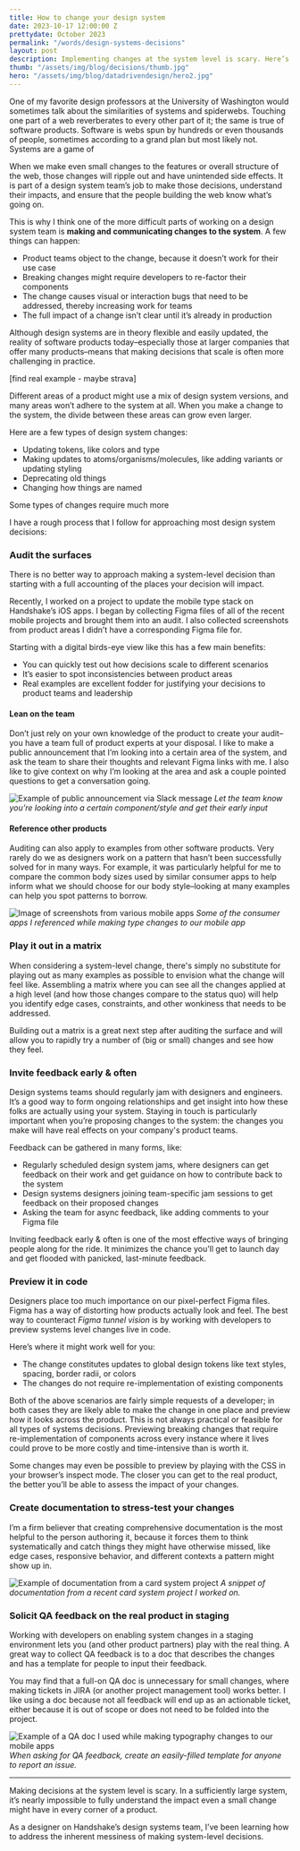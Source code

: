 ```yaml
---
title: How to change your design system
date: 2023-10-17 12:00:00 Z
prettydate: October 2023
permalink: "/words/design-systems-decisions"
layout: post
description: Implementing changes at the system level is scary. Here’s the techniques I use to approach it with rigor and keep the team aligned along the way.
thumb: "/assets/img/blog/decisions/thumb.jpg"
hero: "/assets/img/blog/datadrivendesign/hero2.jpg"
---
```


One of my favorite design professors at the University of Washington would sometimes talk about the similarities of systems and spiderwebs. Touching one part of a web reverberates to every other part of it; the same is true of software products. Software is webs spun by hundreds or even thousands of people, sometimes according to a grand plan but most likely not. Systems are a game of

When we make even small changes to the features or overall structure of the web, those changes will ripple out and have unintended side effects. It is part of a design system team’s job to make those decisions, understand their impacts, and ensure that the people building the web know what’s going on.

This is why I think one of the more difficult parts of working on a design system team is **making and communicating changes to the system**. A few things can happen:
- Product teams object to the change, because it doesn’t work for their use case
- Breaking changes might require developers to re-factor their components
- The change causes visual or interaction bugs that need to be addressed, thereby increasing work for teams
- The full impact of a change isn’t clear until it’s already in production

Although design systems are in theory flexible and easily updated, the reality of software products today–especially those at larger companies that offer many products–means that making decisions that scale is often more challenging in practice.

[find real example - maybe strava]

Different areas of a product might use a mix of design system versions, and many areas won’t adhere to the system at all. When you make a change to the system, the divide between these areas can grow even larger.

Here are a few types of design system changes:
- Updating tokens, like colors and type
- Making updates to atoms/organisms/molecules, like adding variants or updating styling
- Deprecating old things
- Changing how things are named

Some types of changes require much more

I have a rough process that I follow for approaching most design system decisions:

### Audit the surfaces
There is no better way to approach making a system-level decision than starting with a full accounting of the places your decision will impact. 

Recently, I worked on a project to update the mobile type stack on Handshake’s iOS apps. I began by collecting Figma files of all of the recent mobile projects and brought them into an audit. I also collected screenshots from product areas I didn’t have a corresponding Figma file for.

Starting with a digital birds-eye view like this has a few main benefits:
- You can quickly test out how decisions scale to different scenarios
- It’s easier to spot inconsistencies between product areas
- Real examples are excellent fodder for justifying your decisions to product teams and leadership


#### Lean on the team
Don’t just rely on your own knowledge of the product to create your audit–you have a team full of product experts at your disposal. I like to make a public announcement that I’m looking into a certain area of the system, and ask the team to share their thoughts and relevant Figma links with me. I also like to give context on why I’m looking at the area and ask a couple pointed questions to get a conversation going.

![Example of public announcement via Slack message](/assets/img/blog/decisions/slackmsg.png)
*Let the team know you’re looking into a certain component/style and get their early input*


#### Reference other products
Auditing can also apply to examples from other software products. Very rarely do we as designers work on a pattern that hasn’t been successfully solved for in many ways. For example, it was particularly helpful for me to compare the common body sizes used by similar consumer apps to help inform what we should choose for our body style–looking at many examples can help you spot patterns to borrow.

![Image of screenshots from various mobile apps](/assets/img/blog/decisions/competitiveaudit.jpg)
*Some of the consumer apps I referenced while making type changes to our mobile app*


### Play it out in a matrix
When considering a system-level change, there's simply no substitute for playing out as many examples as possible to envision what the change will feel like. Assembling a matrix where you can see all the changes applied at a high level (and how those changes compare to the status quo) will help you identify edge cases, constraints, and other wonkiness that needs to be addressed.

Building out a matrix is a great next step after auditing the surface and will allow you to rapidly try a number of (big or small) changes and see how they feel.






### Invite feedback early & often

Design systems teams should regularly jam with designers and engineers. It’s a good way to form ongoing relationships and get insight into how these folks are actually using your system. Staying in touch is particularly important when you’re proposing changes to the system: the changes you make will have real effects on your company's product teams.

Feedback can be gathered in many forms, like:
- Regularly scheduled design system jams, where designers can get feedback on their work and get guidance on how to contribute back to the system
- Design systems designers joining team-specific jam sessions to get feedback on their proposed changes
- Asking the team for async feedback, like adding comments to your Figma file

Inviting feedback early & often is one of the most effective ways of bringing people along for the ride. It minimizes the chance you'll get to launch day and get flooded with panicked, last-minute feedback.


### Preview it in code

Designers place too much importance on our pixel-perfect Figma files. Figma has a way of distorting how products actually look and feel. The best way to counteract *Figma tunnel vision* is by working with developers to preview systems level changes live in code.

Here’s where it might work well for you:
- The change constitutes updates to global design tokens like text styles, spacing, border radii, or colors
- The changes do not require re-implementation of existing components

Both of the above scenarios are fairly simple requests of a developer; in both cases they are likely able to make the change in one place and preview how it looks across the product. This is not always practical or feasible for all types of systems decisions. Previewing breaking changes that require re-implementation of components across every instance where it lives could prove to be more costly and time-intensive than is worth it.

Some changes may even be possible to preview by playing with the CSS in your browser’s inspect mode. The closer you can get to the real product, the better you’ll be able to assess the impact of your changes.




### Create documentation to stress-test your changes

I’m a firm believer that creating comprehensive documentation is the most helpful to the person authoring it, because it forces them to think systematically and catch things they might have otherwise missed, like edge cases, responsive behavior, and different contexts a pattern might show up in.

![Example of documentation from a card system project](/assets/img/blog/decisions/documentation.jpg)
*A snippet of documentation from a recent card system project I worked on.*


### Solicit QA feedback on the real product in staging

Working with developers on enabling system changes in a staging environment lets you (and other product partners) play with the real thing. A great way to collect QA feedback is to a doc that describes the changes and has a template for people to input their feedback.

You may find that a full-on QA doc is unnecessary for small changes, where making tickets in JIRA (or another project management tool) works better. I like using a doc because not all feedback will end up as an actionable ticket, either because it is out of scope or does not need to be folded into the project.

![Example of a QA doc I used while making typography changes to our mobile apps](/assets/img/blog/decisions/QA.jpg)
*When asking for QA feedback, create an easily-filled template for anyone to report an issue.*


---



Making decisions at the system level is scary. In a sufficiently large system, it’s nearly impossible to fully understand the impact even a small change might have in every corner of a product.

As a designer on Handshake’s design systems team, I’ve been learning how to address the inherent messiness of making system-level decisions.